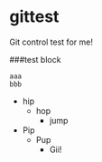 gittest
=======

Git control test for me!

###test block
```
aaa
bbb
```

- hip
  - hop
    - jump
- Pip
  - Pup
    - Gii!
